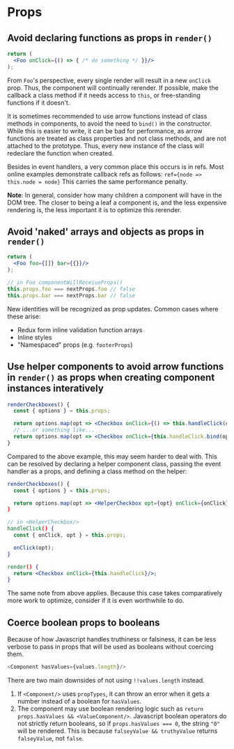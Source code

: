 # Props

## Avoid declaring functions as props in `render()`

```jsx
return (
  <Foo onClick={() => { /* do something */ }}/>
);
```

From `Foo`'s perspective, every single render will result in a new `onClick` prop. Thus, the component will continually rerender. If possible, make the callback a class method if it needs access to `this`, or free-standing functions if it doesn't.

It is sometimes recommended to use arrow functions instead of class methods in components, to avoid the need to `bind()` in the constructor. While this is easier to write, it can be bad for performance, as arrow functions are treated as class properties and not class methods, and are not attached to the prototype. Thus, every new instance of the class will redeclare the function when created.

Besides in event handlers, a very common place this occurs is in refs. Most online examples demonstrate callback refs as follows: `ref={node => this.node = node}` This carries the same performance penalty.

**Note**: In general, consider how many children a component will have in the DOM tree. The closer to being a leaf a component is, and the less expensive rendering is, the less important it is to optimize this rerender.

## Avoid 'naked' arrays and objects as props in `render()`

```jsx
return (
  <Foo foo={[]} bar={{}}/>
);

// in Foo componentWillReceiveProps()
this.props.foo === nextProps.foo // false
this.props.bar === nextProps.bar // false
```

New identities will be recognized as prop updates. Common cases where these arise:

* Redux form inline validation function arrays
* Inline styles
* "Namespaced" props (e.g. `footerProps`)

## Use helper components to avoid arrow functions in `render()` as props when creating component instances interatively

```jsx
renderCheckboxes() {
  const { options } = this.props;

  return options.map(opt => <Checkbox onClick={() => this.handleClick(opt)}/>);
  // ...or something like...
  return options.map(opt => <Checkbox onClick={this.handleClick.bind(opt)}/>);
}
```

Compared to the above example, this may seem harder to deal with. This can be resolved by declaring a helper component class, passing the event handler as a props, and defining a class method on the helper:

```jsx
renderCheckboxes() {
  const { options } = this.props;

  return options.map(opt => <HelperCheckbox opt={opt} onClick={onClick});
}

// in <HelperCheckbox/>
handleClick() {
  const { onClick, opt } = this.props;

  onClick(opt);
}

render() {
  return <Checkbox onClick={this.handleClick}/>;
}
```

The same note from above applies. Because this case takes comparatively more work to optimize, consider if it is even worthwhile to do.

## Coerce boolean props to booleans

Because of how Javascript handles truthiness or falsiness, it can be less verbose to pass in props that will be used as booleans without coercing them.

```javascript
<Component hasValues={values.length}/>
```

There are two main downsides of not using `!!values.length` instead.

1. If `<Component/>` uses `propTypes`, it can throw an error when it gets a number instead of a boolean for `hasValues`.
2. The component may use boolean rendering logic such as `return props.hasValues && <ValueComponent/>`. Javascript boolean operators do not strictly return booleans, so if `props.hasValues === 0`, the string `"0"` will be rendered. This is because `falseyValue && truthyValue` returns `falseyValue`, not `false`.